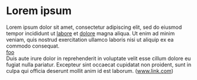 # Lorem ipsum
Lorem ipsum dolor sit amet, consectetur adipiscing elit, 
sed do eiusmod tempor  incididunt ut [labore](https://en.wiktionary.org/wiki/labore)
et [dolore](https://en.wiktionary.org/wiki/dolore) magna aliqua.
Ut enim ad minim veniam, quis nostrud exercitation ullamco laboris nisi
ut aliquip ex ea commodo consequat.        
[foo](http://foo.com)        
Duis aute irure dolor in reprehenderit in voluptate velit esse
cillum dolore eu fugiat nulla pariatur. Excepteur sint occaecat cupidatat
non proident, sunt in culpa qui officia deserunt mollit anim id est laborum.
(www.link.com)